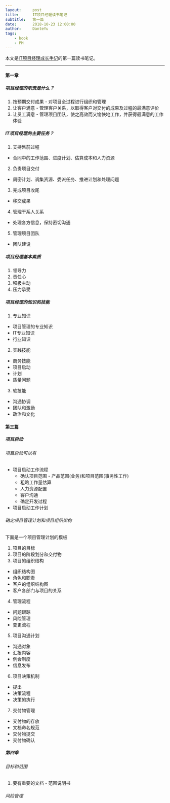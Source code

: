 ```yaml
---
layout:     post
title:      IT项目经理读书笔记
subtitle:   第一篇
date:       2018-10-23 12:00:00
author:     DanteYu
tags:
    - book
    - PM
---
```


本文是[IT项目经理成长手记](https://item.jd.com/12198156.html)的第一篇读书笔记。

---

#### 第一章

##### 项目经理的职责是什么？
1. 按预期交付成果 - 对项目全过程进行组织和管理
2. 让客户满意 - 管理客户关系，以取得客户对交付的成果及过程的最满意评价
3. 让员工满意 - 管理项目团队，使之高效而又愉快地工作，并获得最满意的工作体验

##### IT项目经理的主要任务？
1. 支持售前过程
* 合同中的工作范围、进度计划、估算成本和人力资源
2. 负责项目交付
* 周密计划、调集资源、委派任务、推进计划和处理问题
3. 完成项目收尾
* 移交成果
4. 管理干系人关系
* 处理各方信息，保持密切沟通
5. 管理项目团队
* 团队建设

##### 项目经理基本素质
1. 领导力
2. 责任心
3. 积极主动
4. 压力承受

##### 项目经理的知识和技能
1. 专业知识
* 项目管理的专业知识
* IT专业知识
* 行业知识
2. 实践技能
* 商务技能
* 项目启动
* 计划
* 质量问题
3. 软技能
* 沟通协调
* 团队和激励
* 政治和文化

#### 第三篇

##### 项目启动

###### 项目启动可以有
* 项目启动工作流程
  * 确认项目范围 - 产品范围(业务)和项目范围(事务性工作)
  * 粗略工作量估算
  * 人力资源配置
  * 客户沟通
  * 确定开发过程
* 项目启动工作计划

###### 确定项目管理计划和项目组织架构
下面是一个项目管理计划的模板
1. 项目的目标
2. 项目的阶段划分和交付物
3. 项目的组织结构
* 组织结构图
* 角色和职责
* 客户的组织结构图
* 客户各部门与项目的关系
4. 管理流程
* 问题跟踪
* 风险管理
* 变更流程
5. 项目沟通计划
* 沟通对象
* 汇报内容
* 例会制度
* 信息发布
6. 项目决策机制
* 提出
* 决策流程
* 决策的执行
7. 交付物管理
* 交付物的存放
* 文档命名规范
* 交付物提交
* 交付物确认

##### 第四章

###### 目标和范围
1. 要有重要的文档 - 范围说明书

###### 风险管理
